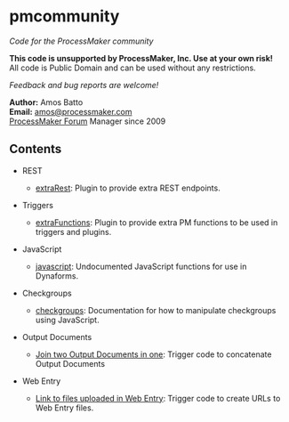 # pmcommunity
*Code for the ProcessMaker community*

**This code is unsupported by ProcessMaker, Inc. Use at your own risk!**  
All code is Public Domain and can be used without any restrictions.

*Feedback and bug reports are welcome!*

**Author:** Amos Batto  
**Email:** amos@processmaker.com  
[ProcessMaker Forum](http://forum.processmaker.com) Manager since 2009

## Contents

* REST
    * [extraRest](extraRest): Plugin to provide extra REST endpoints.
    
* Triggers     
    * [extraFunctions](extraFunctions): Plugin to provide extra PM functions to be used in triggers and plugins. 

* JavaScript 
    * [javascript](javascript): Undocumented JavaScript functions for use in Dynaforms.
    
* Checkgroups
    * [checkgroups](checkgroups): Documentation for how to manipulate checkgroups using JavaScript. 

* Output Documents
    * [Join two Output Documents in one](outputDocuments/Join_two_Output_Document_PDFs_in_one): Trigger code to concatenate Output Documents
    
* Web Entry
    * [Link to files uploaded in Web Entry](webEntry): Trigger code to create URLs to Web Entry files.



